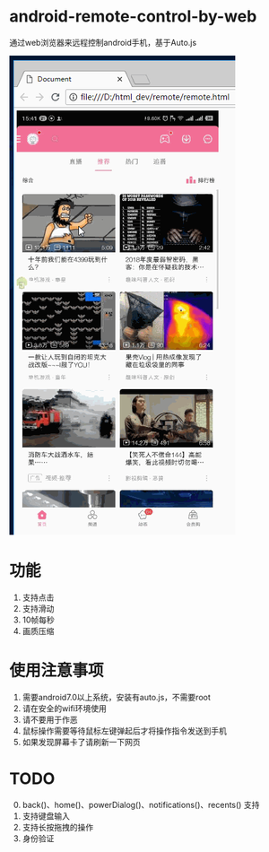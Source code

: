 # android-remote-control-by-web

通过web浏览器来远程控制android手机，基于Auto.js

![效果图](flash.gif)

# 功能

1. 支持点击
2. 支持滑动
3. 10帧每秒
4. 画质压缩

# 使用注意事项

1. 需要android7.0以上系统，安装有auto.js，不需要root
2. 请在安全的wifi环境使用
3. 请不要用于作恶
4. 鼠标操作需要等待鼠标左键弹起后才将操作指令发送到手机
5. 如果发现屏幕卡了请刷新一下网页

# TODO

0. back()、home()、powerDialog()、notifications()、recents() 支持
1. 支持键盘输入
2. 支持长按拖拽的操作
5. 身份验证
